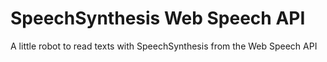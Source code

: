 # SpeechSynthesis Web Speech API
A little robot to read texts with SpeechSynthesis from the Web Speech API

